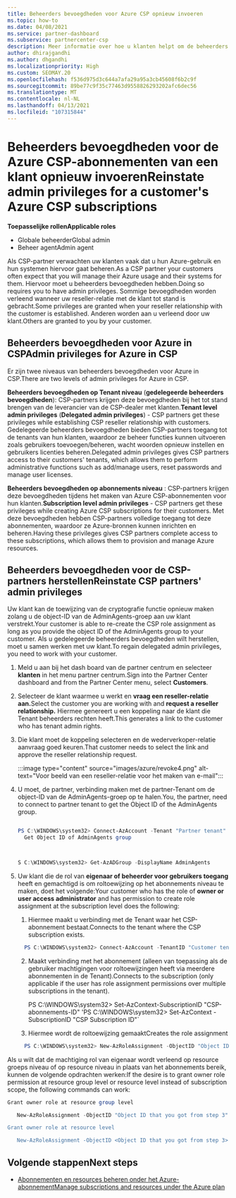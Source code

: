 ```yaml
---
title: Beheerders bevoegdheden voor Azure CSP opnieuw invoeren
ms.topic: how-to
ms.date: 04/08/2021
ms.service: partner-dashboard
ms.subservice: partnercenter-csp
description: Meer informatie over hoe u klanten helpt om de beheerders bevoegdheden van een partner te herstellen, zodat de partner de Azure CSP-abonnementen van een klant kan beheren.
author: dhirajgandhi
ms.author: dhgandhi
ms.localizationpriority: High
ms.custom: SEOMAY.20
ms.openlocfilehash: f536d975d3c644a7afa29a95a3cb45608f6b2c9f
ms.sourcegitcommit: 89be77c9f35c77463d9558826293202afc6dec56
ms.translationtype: MT
ms.contentlocale: nl-NL
ms.lasthandoff: 04/13/2021
ms.locfileid: "107315844"
---
```

# <a name="reinstate-admin-privileges-for-a-customers-azure-csp-subscriptions"></a><span data-ttu-id="a2c0d-103">Beheerders bevoegdheden voor de Azure CSP-abonnementen van een klant opnieuw invoeren</span><span class="sxs-lookup"><span data-stu-id="a2c0d-103">Reinstate admin privileges for a customer's Azure CSP subscriptions</span></span>  

<span data-ttu-id="a2c0d-104">**Toepasselijke rollen**</span><span class="sxs-lookup"><span data-stu-id="a2c0d-104">**Applicable roles**</span></span>

- <span data-ttu-id="a2c0d-105">Globale beheerder</span><span class="sxs-lookup"><span data-stu-id="a2c0d-105">Global admin</span></span>
- <span data-ttu-id="a2c0d-106">Beheer agent</span><span class="sxs-lookup"><span data-stu-id="a2c0d-106">Admin agent</span></span>

<span data-ttu-id="a2c0d-107">Als CSP-partner verwachten uw klanten vaak dat u hun Azure-gebruik en hun systemen hiervoor gaat beheren.</span><span class="sxs-lookup"><span data-stu-id="a2c0d-107">As a CSP partner your customers often expect that you will manage their Azure usage and their systems for them.</span></span> <span data-ttu-id="a2c0d-108">Hiervoor moet u beheerders bevoegdheden hebben.</span><span class="sxs-lookup"><span data-stu-id="a2c0d-108">Doing so requires you to have admin privileges.</span></span> <span data-ttu-id="a2c0d-109">Sommige bevoegdheden worden verleend wanneer uw reseller-relatie met de klant tot stand is gebracht.</span><span class="sxs-lookup"><span data-stu-id="a2c0d-109">Some privileges are granted when your reseller relationship with the customer is established.</span></span> <span data-ttu-id="a2c0d-110">Anderen worden aan u verleend door uw klant.</span><span class="sxs-lookup"><span data-stu-id="a2c0d-110">Others are granted to you by your customer.</span></span>

## <a name="admin-privileges-for-azure-in-csp"></a><span data-ttu-id="a2c0d-111">Beheerders bevoegdheden voor Azure in CSP</span><span class="sxs-lookup"><span data-stu-id="a2c0d-111">Admin privileges for Azure in CSP</span></span>

<span data-ttu-id="a2c0d-112">Er zijn twee niveaus van beheerders bevoegdheden voor Azure in CSP.</span><span class="sxs-lookup"><span data-stu-id="a2c0d-112">There are two levels of admin privileges for Azure in CSP.</span></span>

<span data-ttu-id="a2c0d-113">**Beheerders bevoegdheden op Tenant niveau** (**gedelegeerde beheerders bevoegdheden**): CSP-partners krijgen deze bevoegdheden bij het tot stand brengen van de leverancier van de CSP-dealer met klanten.</span><span class="sxs-lookup"><span data-stu-id="a2c0d-113">**Tenant level admin privileges** (**Delegated admin privileges**) -  CSP partners get these privileges while establishing CSP reseller relationship with customers.</span></span> <span data-ttu-id="a2c0d-114">Gedelegeerde beheerders bevoegdheden bieden CSP-partners toegang tot de tenants van hun klanten, waardoor ze beheer functies kunnen uitvoeren zoals gebruikers toevoegen/beheren, wacht woorden opnieuw instellen en gebruikers licenties beheren.</span><span class="sxs-lookup"><span data-stu-id="a2c0d-114">Delegated admin privileges gives CSP partners access to their customers' tenants, which allows them to perform administrative functions such as add/manage users, reset passwords and manage user licenses.</span></span>

<span data-ttu-id="a2c0d-115">**Beheerders bevoegdheden op abonnements niveau** : CSP-partners krijgen deze bevoegdheden tijdens het maken van Azure CSP-abonnementen voor hun klanten.</span><span class="sxs-lookup"><span data-stu-id="a2c0d-115">**Subscription level admin privileges** - CSP partners get these privileges while creating Azure CSP subscriptions for their customers.</span></span> <span data-ttu-id="a2c0d-116">Met deze bevoegdheden hebben CSP-partners volledige toegang tot deze abonnementen, waardoor ze Azure-bronnen kunnen inrichten en beheren.</span><span class="sxs-lookup"><span data-stu-id="a2c0d-116">Having these privileges gives CSP partners complete access to these subscriptions, which allows them to provision and manage Azure resources.</span></span>

## <a name="reinstate-csp-partners-admin-privileges"></a><span data-ttu-id="a2c0d-117">Beheerders bevoegdheden voor de CSP-partners herstellen</span><span class="sxs-lookup"><span data-stu-id="a2c0d-117">Reinstate CSP partners' admin privileges</span></span>

<span data-ttu-id="a2c0d-118">Uw klant kan de toewijzing van de cryptografie functie opnieuw maken zolang u de object-ID van de AdminAgents-groep aan uw klant verstrekt.</span><span class="sxs-lookup"><span data-stu-id="a2c0d-118">Your customer is able to re-create the CSP role assignment as long as you provide the object ID of the AdminAgents group to your customer.</span></span> <span data-ttu-id="a2c0d-119">Als u gedelegeerde beheerders bevoegdheden wilt herstellen, moet u samen werken met uw klant.</span><span class="sxs-lookup"><span data-stu-id="a2c0d-119">To regain delegated admin privileges, you need to work with your customer.</span></span>

1. <span data-ttu-id="a2c0d-120">Meld u aan bij het dash board van de partner centrum en selecteer **klanten** in het menu partner centrum.</span><span class="sxs-lookup"><span data-stu-id="a2c0d-120">Sign into the Partner Center dashboard and from the Partner Center menu, select **Customers**.</span></span>

2. <span data-ttu-id="a2c0d-121">Selecteer de klant waarmee u werkt en **vraag een reseller-relatie aan.**</span><span class="sxs-lookup"><span data-stu-id="a2c0d-121">Select the customer you are working with and **request a reseller relationship.**</span></span> <span data-ttu-id="a2c0d-122">Hiermee genereert u een koppeling naar de klant die Tenant beheerders rechten heeft.</span><span class="sxs-lookup"><span data-stu-id="a2c0d-122">This generates a link to the customer who has tenant admin rights.</span></span>

3. <span data-ttu-id="a2c0d-123">Die klant moet de koppeling selecteren en de wederverkoper-relatie aanvraag goed keuren.</span><span class="sxs-lookup"><span data-stu-id="a2c0d-123">That customer needs to select the link and approve the reseller relationship request.</span></span>

   :::image type="content" source="images/azure/revoke4.png" alt-text="Voor beeld van een reseller-relatie voor het maken van e-mail":::

4. <span data-ttu-id="a2c0d-125">U moet, de partner, verbinding maken met de partner-Tenant om de object-ID van de AdminAgents-groep op te halen.</span><span class="sxs-lookup"><span data-stu-id="a2c0d-125">You, the partner, need to connect to partner tenant to get the Object ID of the AdminAgents group.</span></span>

  
    ```powershell

    PS C:\WINDOWS\system32> Connect-AzAccount -Tenant "Partner tenant"
      Get Object ID of AdminAgents group
   
    

   S C:\WINDOWS\system32> Get-AzADGroup -DisplayName AdminAgents
    ```


5. <span data-ttu-id="a2c0d-126">Uw klant die de rol van **eigenaar of beheerder voor gebruikers toegang** heeft en gemachtigd is om roltoewijzing op het abonnements niveau te maken, doet het volgende:</span><span class="sxs-lookup"><span data-stu-id="a2c0d-126">Your customer who has the role of **owner or user access administrator** and has permission to create role assignment at the subscription level does the following:</span></span>


    1. <span data-ttu-id="a2c0d-127">Hiermee maakt u verbinding met de Tenant waar het CSP-abonnement bestaat.</span><span class="sxs-lookup"><span data-stu-id="a2c0d-127">Connects to the tenant where the CSP subscription exists.</span></span>
      ```powershell
        PS C:\WINDOWS\system32> Connect-AzAccount -TenantID "Customer tenant"
      ```

    2. <span data-ttu-id="a2c0d-128">Maakt verbinding met het abonnement (alleen van toepassing als de gebruiker machtigingen voor roltoewijzingen heeft via meerdere abonnementen in de Tenant).</span><span class="sxs-lookup"><span data-stu-id="a2c0d-128">Connects to the subscription (only applicable if the user has role assignment permissions over multiple subscriptions in the tenant).</span></span>
   
         <span data-ttu-id="a2c0d-129">PS C:\WINDOWS\system32> Set-AzContext-SubscriptionID "CSP-abonnements-ID" '</span><span class="sxs-lookup"><span data-stu-id="a2c0d-129">PS C:\WINDOWS\system32> Set-AzContext -SubscriptionID "CSP Subscription ID"\`</span></span>


    3. <span data-ttu-id="a2c0d-130">Hiermee wordt de roltoewijzing gemaakt</span><span class="sxs-lookup"><span data-stu-id="a2c0d-130">Creates the role assignment</span></span>
    
    ```powershell
      PS C:\WINDOWS\system32> New-AzRoleAssignment -ObjectID "Object ID of the Admin Agents group- needs to be provided by partner" -RoleDefinitionName "Owner" -Scope "/subscriptions/CSP subscription ID"
    ```


<span data-ttu-id="a2c0d-131">Als u wilt dat de machtiging rol van eigenaar wordt verleend op resource groeps niveau of op resource niveau in plaats van het abonnements bereik, kunnen de volgende opdrachten werken:</span><span class="sxs-lookup"><span data-stu-id="a2c0d-131">If the desire is to grant owner role permission at resource group level or resource level instead of subscription scope, the following commands can work:</span></span>


```powershell
Grant owner role at resource group level

   New-AzRoleAssignment -ObjectID "Object ID that you got from step 3" -RoleDefinitionName Owner -Scope "/subscriptions/"SubscriptionID of CSP subscription"/resourceGroups/"Resource group name"

Grant owner role at resource level

   New-AzRoleAssignment -ObjectID <Object ID that you got from step 3> -RoleDefinitionName Owner -Scope "Resource URI"
```


## <a name="next-steps"></a><span data-ttu-id="a2c0d-132">Volgende stappen</span><span class="sxs-lookup"><span data-stu-id="a2c0d-132">Next steps</span></span>

- [<span data-ttu-id="a2c0d-133">Abonnementen en resources beheren onder het Azure-abonnement</span><span class="sxs-lookup"><span data-stu-id="a2c0d-133">Manage subscriptions and resources under the Azure plan</span></span>](azure-plan-manage.md)
